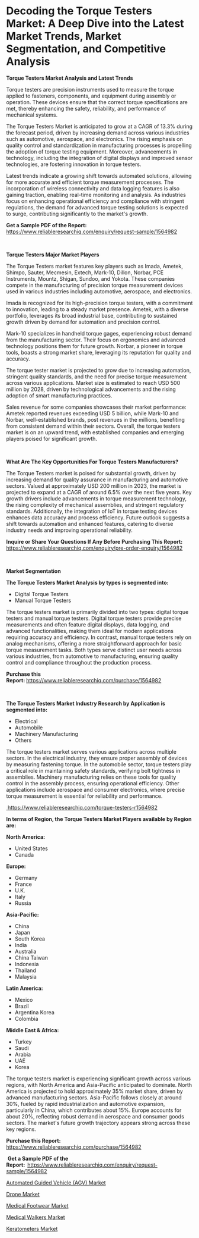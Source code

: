 <p><h1>Decoding the Torque Testers Market: A Deep Dive into the Latest Market Trends, Market Segmentation, and Competitive Analysis</h1></p><p><strong>Torque Testers Market Analysis and Latest Trends</strong></p>
<p><p>Torque testers are precision instruments used to measure the torque applied to fasteners, components, and equipment during assembly or operation. These devices ensure that the correct torque specifications are met, thereby enhancing the safety, reliability, and performance of mechanical systems.</p><p>The Torque Testers Market is anticipated to grow at a CAGR of 13.3% during the forecast period, driven by increasing demand across various industries such as automotive, aerospace, and electronics. The rising emphasis on quality control and standardization in manufacturing processes is propelling the adoption of torque testing equipment. Moreover, advancements in technology, including the integration of digital displays and improved sensor technologies, are fostering innovation in torque testers.</p><p>Latest trends indicate a growing shift towards automated solutions, allowing for more accurate and efficient torque measurement processes. The incorporation of wireless connectivity and data logging features is also gaining traction, enabling real-time monitoring and analysis. As industries focus on enhancing operational efficiency and compliance with stringent regulations, the demand for advanced torque testing solutions is expected to surge, contributing significantly to the market's growth.</p></p>
<p><strong>Get a Sample PDF of the Report:&nbsp;</strong> <a href="https://www.reliableresearchiq.com/enquiry/request-sample/1564982?utm_campaign=2333&utm_medium=2&utm_source=Github&utm_content=ia&utm_term=08042025&utm_id=torque-testers">https://www.reliableresearchiq.com/enquiry/request-sample/1564982</a></p>
<p>&nbsp;</p>
<p><strong>Torque Testers Major Market Players</strong></p>
<p><p>The Torque Testers market features key players such as Imada, Ametek, Shimpo, Sauter, Mecmesin, Extech, Mark-10, Dillon, Norbar, PCE Instruments, Mountz, Shigan, Sundoo, and Yokota. These companies compete in the manufacturing of precision torque measurement devices used in various industries including automotive, aerospace, and electronics.</p><p>Imada is recognized for its high-precision torque testers, with a commitment to innovation, leading to a steady market presence. Ametek, with a diverse portfolio, leverages its broad industrial base, contributing to sustained growth driven by demand for automation and precision control.</p><p>Mark-10 specializes in handheld torque gages, experiencing robust demand from the manufacturing sector. Their focus on ergonomics and advanced technology positions them for future growth. Norbar, a pioneer in torque tools, boasts a strong market share, leveraging its reputation for quality and accuracy.</p><p>The torque tester market is projected to grow due to increasing automation, stringent quality standards, and the need for precise torque measurement across various applications. Market size is estimated to reach USD 500 million by 2028, driven by technological advancements and the rising adoption of smart manufacturing practices.</p><p>Sales revenue for some companies showcases their market performance: Ametek reported revenues exceeding USD 5 billion, while Mark-10 and Norbar, well-established brands, post revenues in the millions, benefiting from consistent demand within their sectors. Overall, the torque testers market is on an upward trend, with established companies and emerging players poised for significant growth.</p></p>
<p>&nbsp;</p>
<p><strong>What Are The Key Opportunities For Torque Testers Manufacturers?</strong></p>
<p><p>The Torque Testers market is poised for substantial growth, driven by increasing demand for quality assurance in manufacturing and automotive sectors. Valued at approximately USD 200 million in 2023, the market is projected to expand at a CAGR of around 6.5% over the next five years. Key growth drivers include advancements in torque measurement technology, the rising complexity of mechanical assemblies, and stringent regulatory standards. Additionally, the integration of IoT in torque testing devices enhances data accuracy and process efficiency. Future outlook suggests a shift towards automation and enhanced features, catering to diverse industry needs and improving operational reliability.</p></p>
<p><strong>Inquire or Share Your Questions If Any Before Purchasing This Report:</strong> <a href="https://www.reliableresearchiq.com/enquiry/pre-order-enquiry/1564982?utm_campaign=2333&utm_medium=2&utm_source=Github&utm_content=ia&utm_term=08042025&utm_id=torque-testers">https://www.reliableresearchiq.com/enquiry/pre-order-enquiry/1564982</a></p>
<p>&nbsp;</p>
<p><strong>Market Segmentation</strong></p>
<p><strong>The Torque Testers Market Analysis by types is segmented into:</strong></p>
<p><ul><li>Digital Torque Testers</li><li>Manual Torque Testers</li></ul></p>
<p><p>The torque testers market is primarily divided into two types: digital torque testers and manual torque testers. Digital torque testers provide precise measurements and often feature digital displays, data logging, and advanced functionalities, making them ideal for modern applications requiring accuracy and efficiency. In contrast, manual torque testers rely on analog mechanisms, offering a more straightforward approach for basic torque measurement tasks. Both types serve distinct user needs across various industries, from automotive to manufacturing, ensuring quality control and compliance throughout the production process.</p></p>
<p><strong>Purchase this Report:&nbsp;</strong><a href="https://www.reliableresearchiq.com/purchase/1564982?utm_campaign=2333&utm_medium=2&utm_source=Github&utm_content=ia&utm_term=08042025&utm_id=torque-testers">https://www.reliableresearchiq.com/purchase/1564982</a></p>
<p>&nbsp;</p>
<p><strong>The Torque Testers Market Industry Research by Application is segmented into:</strong></p>
<p><ul><li>Electrical</li><li>Automobile</li><li>Machinery Manufacturing</li><li>Others</li></ul></p>
<p><p>The torque testers market serves various applications across multiple sectors. In the electrical industry, they ensure proper assembly of devices by measuring fastening torque. In the automobile sector, torque testers play a critical role in maintaining safety standards, verifying bolt tightness in assemblies. Machinery manufacturing relies on these tools for quality control in the assembly process, ensuring operational efficiency. Other applications include aerospace and consumer electronics, where precise torque measurement is essential for reliability and performance.</p></p>
<p><a href="https://www.reliableresearchiq.com/torque-testers-r1564982?utm_campaign=2333&utm_medium=2&utm_source=Github&utm_content=ia&utm_term=08042025&utm_id=torque-testers">&nbsp;https://www.reliableresearchiq.com/torque-testers-r1564982</a></p>
<p><strong>In terms of Region, the Torque Testers Market Players available by Region are:</strong></p>
<p>
    <p> <strong> North America: </strong>
        <ul>
            <li>United States</li>
            <li>Canada</li>
        </ul>
        </p> 
    <p> <strong> Europe: </strong>
        <ul>
            <li>Germany</li>
            <li>France</li>
            <li>U.K.</li>
            <li>Italy</li>
            <li>Russia</li>
        </ul>
        </p> 
    <p> <strong> Asia-Pacific: </strong>
        <ul>
            <li>China</li>
            <li>Japan</li>
            <li>South Korea</li>
            <li>India</li>
            <li>Australia</li>
            <li>China Taiwan</li>
            <li>Indonesia</li>
            <li>Thailand</li>
            <li>Malaysia</li>
        </ul>
        </p> 
    <p> <strong> Latin America: </strong>
        <ul>
            <li>Mexico</li>
            <li>Brazil</li>
            <li>Argentina Korea</li>
            <li>Colombia</li>
        </ul>
        </p> 
    <p> <strong> Middle East & Africa: </strong>
        <ul>
            <li>Turkey</li>
            <li>Saudi</li>
            <li>Arabia</li>
            <li>UAE</li>
            <li>Korea</li>
        </ul>
    </p>
    </p>
<p><p>The torque testers market is experiencing significant growth across various regions, with North America and Asia-Pacific anticipated to dominate. North America is projected to hold approximately 35% market share, driven by advanced manufacturing sectors. Asia-Pacific follows closely at around 30%, fueled by rapid industrialization and automotive expansion, particularly in China, which contributes about 15%. Europe accounts for about 20%, reflecting robust demand in aerospace and consumer goods sectors. The market's future growth trajectory appears strong across these key regions.</p></p>
<p><strong>Purchase this Report: </strong><a href="https://www.reliableresearchiq.com/purchase/1564982?utm_campaign=2333&utm_medium=2&utm_source=Github&utm_content=ia&utm_term=08042025&utm_id=torque-testers">https://www.reliableresearchiq.com/purchase/1564982</a></p>
<p>&nbsp;<strong>Get a Sample PDF of the Report:&nbsp;&nbsp;</strong><a href="https://www.reliableresearchiq.com/enquiry/request-sample/1564982?utm_campaign=2333&utm_medium=2&utm_source=Github&utm_content=ia&utm_term=08042025&utm_id=torque-testers">https://www.reliableresearchiq.com/enquiry/request-sample/1564982</a></p>
<p><strong></strong></p>
<p><p><a href="https://github.com/calizlewin2f/Market-Research-Report-List-1/blob/main/automated-guided-vehicle-agv-market.md?utm_campaign=2333&utm_medium=2&utm_source=Github&utm_content=ia&utm_term=08042025&utm_id=torque-testers">Automated Guided Vehicle (AGV) Market</a></p><p><a href="https://github.com/grevecodeeol/Market-Research-Report-List-1/blob/main/drone-market.md?utm_campaign=2333&utm_medium=2&utm_source=Github&utm_content=ia&utm_term=08042025&utm_id=torque-testers">Drone Market</a></p><p><a href="https://www.linkedin.com/pulse/understanding-medical-footwear-market-2025-2032-development-sales-ygshe?utm_campaign=2333&utm_medium=2&utm_source=Github&utm_content=ia&utm_term=08042025&utm_id=torque-testers">Medical Footwear Market</a></p><p><a href="https://www.linkedin.com/pulse/medical-walkers-market-scopeexpected-see-significant-increase-sksse?utm_campaign=2333&utm_medium=2&utm_source=Github&utm_content=ia&utm_term=08042025&utm_id=torque-testers">Medical Walkers Market</a></p><p><a href="https://www.linkedin.com/pulse/emerging-keratometers-market-opportunities-analysis-investors-glgme?utm_campaign=2333&utm_medium=2&utm_source=Github&utm_content=ia&utm_term=08042025&utm_id=torque-testers">Keratometers Market</a></p></p>